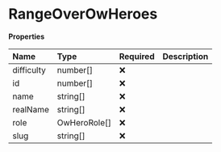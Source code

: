 # RangeOverOwHeroes

**Properties**

| Name       | Type         | Required | Description |
| :--------- | :----------- | :------- | :---------- |
| difficulty | number[]     | ❌       |             |
| id         | number[]     | ❌       |             |
| name       | string[]     | ❌       |             |
| realName   | string[]     | ❌       |             |
| role       | OwHeroRole[] | ❌       |             |
| slug       | string[]     | ❌       |             |

<!-- This file was generated by liblab | https://liblab.com/ -->
